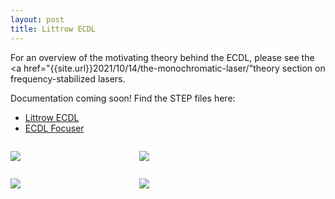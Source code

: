 ```yaml
---
layout: post
title: Littrow ECDL
---
```


For an overview of the motivating theory behind the ECDL, please see the <a href="{{site.url}}2021/10/14/the-monochromatic-laser/"theory section on frequency-stabilized lasers.</a>

Documentation coming soon! Find the STEP files here:

* [Littrow ECDL](https://github.com/m-k-S/openMOT/blob/master/cad/ecdl/MKSALittrowECDL.step)
* [ECDL Focuser](https://github.com/m-k-S/openMOT/blob/master/cad/ecdl/ECDLFocuser.step)

<figure style="display: inline-block;
  margin-left: auto;
  margin-right: auto;
  width: 40%;">
<img src="{{site.url}}/static/projects/mot/ecdl.png"/>
</figure>

<figure style="display: inline-block;
  margin-left: auto;
  margin-right: auto;
  width: 40%;">
<img src="{{site.url}}/static/projects/mot/focuser.png"/>
</figure>

<figure style="display: inline-block;
  margin-left: auto;
  margin-right: auto;
  width: 40%;">
<img src="{{site.url}}/static/projects/mot/ecdl-real-lid.jpg"/>
</figure>

<figure style="display: inline-block;
  margin-left: auto;
  margin-right: auto;
  width: 40%;">
<img src="{{site.url}}/static/projects/mot/ecdl-real-open.jpg"/>
</figure>
